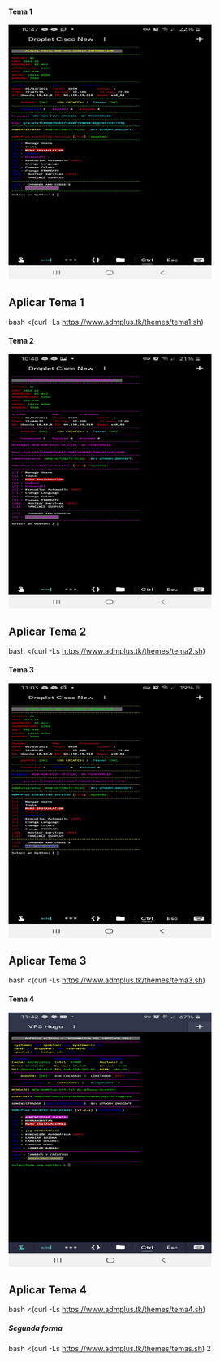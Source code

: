 #### Tema 1
<img src="./tema1.jpg" width="400" height="500">

## Aplicar Tema 1

bash <(curl -Ls https://www.admplus.tk/themes/tema1.sh)

#### Tema 2
<img src="./tema2.jpg" width="400" height="500">

## Aplicar Tema 2

bash <(curl -Ls https://www.admplus.tk/themes/tema2.sh)

#### Tema 3
<img src="./tema3.jpg" width="400" height="500">

## Aplicar Tema 3

bash <(curl -Ls https://www.admplus.tk/themes/tema3.sh)

#### Tema 4
<img src="./Tema4.jpg" width="400" height="500">

## Aplicar Tema 4

bash <(curl -Ls https://www.admplus.tk/themes/tema4.sh)

##### Segunda forma

bash <(curl -Ls https://www.admplus.tk/themes/temas.sh) 2
